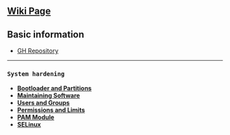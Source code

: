 ## **[Wiki Page](https://github.com/trimstray/the-practical-linux-hardening-guide/wiki)**

## Basic information

  * [GH Repository](https://github.com/trimstray/the-practical-linux-hardening-guide)

***

### `System hardening`

- **[Bootloader and Partitions](#)**
- **[Maintaining Software](#)**
- **[Users and Groups](#)**
- **[Permissions and Limits](#)**
- **[PAM Module](#)**
- **[SELinux](#)**
